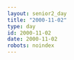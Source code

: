 ```yaml
---
layout: senior2_day
title: "2000-11-02"
type: day
id: 2000-11-02
date: 2000-11-02
robots: noindex
---
```


